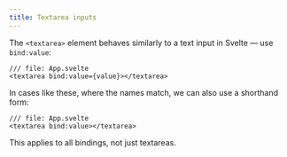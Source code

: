 ```yaml
---
title: Textarea inputs
---
```


The `<textarea>` element behaves similarly to a text input in Svelte — use `bind:value`:

```svelte
/// file: App.svelte
<textarea bind:value={value}></textarea>
```

In cases like these, where the names match, we can also use a shorthand form:

```svelte
/// file: App.svelte
<textarea bind:value></textarea>
```

This applies to all bindings, not just textareas.
